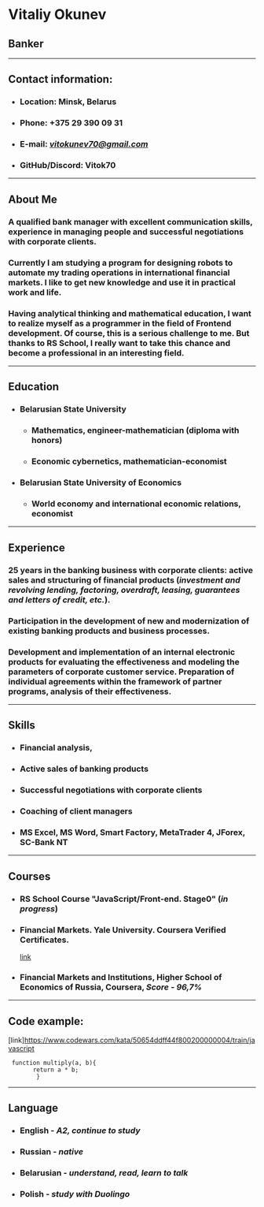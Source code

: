 # **Vitaliy Okunev**
## Banker
----------------------------------------
## **Contact information**:
+ ### Location: **Minsk, Belarus** 
+ ### Phone: **+375 29 390 09 31**
+ ### E-mail: *vitokunev70@gmail.com*
+ ### GitHub/Discord: **Vitok70**
---------
## **About Me**
### A qualified bank manager with excellent communication skills, experience in managing people and successful negotiations with corporate clients. 
### Currently I am studying a program for designing robots to automate my trading operations in international financial markets. I like to get new knowledge and use it in practical work and life. 
### Having analytical thinking and mathematical education, I want to realize myself as a programmer in the field of Frontend development. Of course, this is a serious challenge to me. But thanks to RS School, I really want to take this chance and become a professional in an interesting field.
---------------
## **Education**
+ ### **Belarusian State University**
  + ### Mathematics, engineer-mathematician (diploma with honors)
  + ### Economic cybernetics, mathematician-economist
+ ### **Belarusian State University of Economics**
  + ### World economy and international economic relations, economist
--------------------------
## **Experience**
### 25 years in the banking business with corporate clients: active sales and structuring of financial products (*investment and revolving lending, factoring, overdraft, leasing, guarantees and letters of credit, etc.*). 
### Participation in the development of new and modernization of existing banking products and business processes. 
### Development and implementation of an internal electronic products for evaluating the effectiveness and modeling the parameters of corporate customer service. Preparation of individual agreements within the framework of partner programs, analysis of their effectiveness.
----------------------------------
## **Skills**
+ ### Financial analysis,
+ ### Active sales of banking products
+ ### Successful negotiations with corporate clients
+ ### Coaching of client managers
+ ### MS Excel, MS Word, Smart Factory, MetaTrader 4, JForex, SC-Bank NT
-------------------------------
## **Courses**
+ ### RS School Course "JavaScript/Front-end. Stage0" (*in progress*)
+ ### Financial Markets. Yale University. Coursera Verified Certificates. 
  [link](https://www.coursera.org/account/accomplishments/verify/XG45YL4L64)
+ ### Financial Markets and Institutions, Higher School of Economics of Russia, Coursera, *Score - 96,7%*
-----------------------------
## **Code example:** 
[link]https://www.codewars.com/kata/50654ddff44f800200000004/train/javascript
~~~
 function multiply(a, b){
       return a * b;
        }
~~~
-------
## **Language**
+ ### English - *A2, continue to study* 
+ ### Russian - *native*
+ ### Belarusian - *understand, read, learn to talk*
+ ### Polish - *study with Duolingo*
